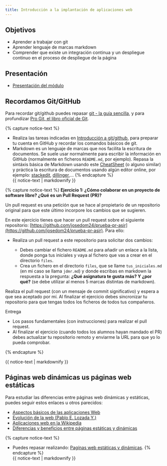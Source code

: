 ```yaml
---
title: Introducción a la implantación de aplicaciones web
---
```

## Objetivos

* Aprender a trabajar con git
* Aprender lenguaje de marcas markdown
* Comprender que existe un integración continua y un despliegue continuo en el proceso de despliegue de la página

## Presentación

* [Presentación del módulo](http://josedom24.github.io/mod/iaw/presentacion#/)

## Recordamos Git/GitHub
    
Para recordar git/github puedes repasar [git - la guía sencilla](https://rogerdudler.github.io/git-guide/index.es.html), y para profundizar [Pro Git, el libro oficial de Git](http://librosweb.es/pro_git/).
   
{% capture notice-text %}
* Realiza las tareas indicadas en [Introducción a  git/github](github.html), para preparar tu cuenta en GitHub y recordar los comandos básicos de git.	
* Markdown es un lenguaje de marcas que nos facilita la escritura de documentos. Se suele usar normalmente para escribir la información en GitHub (normalmente en ficheros `README.md`, por ejemplo). Repasa la sintáxis básica de Markdown usando este [CheatSheet](https://github.com/adam-p/markdown-here/wiki/Markdown-Cheatsheet) (o alguno similar) y práctica la escritura de documentos usando algún editor online, por ejemplo: [stackedit](https://stackedit.io/app#), [dillinger](https://dillinger.io),...
{% endcapture %}<div class="notice--info">{{ notice-text | markdownify }}</div>

{% capture notice-text %}
**Ejercicio 1: ¿Cómo colaborar en un proyecto de software libre? ¿Qué es un Pull Request (PR)?**

Un pull request es una petición que se hace al propietario de un repositorio original para que este último incorpore los cambios que se sugieren.

En este ejercicio tienes que hacer un pull request sobre el siguiente repositorio: [https://github.com/josedom24/prueba-pr-asir](https://github.com/josedom24/prueba-pr-asir). Para ello:

* Realiza un pull request a este repositorio para solicitar dos cambios:

    * Debes cambiar el fichero `README.md` para añadir un enlace a la lista, donde ponga tus iniciales y vaya al fichero que vas a crear en el directorio `files`.
    * Crea un  fichero en el directorio `files`, que se llame `tus_iniciales.md` (en mi caso se llama `jdmr.md`) y donde escribas en markdown la respuesta a la pregunta: **¿Qué asignatura te gusta más? Y ¿por qué?** (se debe utilizar al menos 5 marcas distintas de markdown).

Realiza el pull request (con un mensaje de commit significativo) y espera a que sea aceptado por mí. Al finalizar el ejercicio debes sincronizar tu repositorio para que tengas todos los ficheros de todos tus compañeros.

Entrega

* Los pasos fundamentales (con instrucciones) para realizar el pull request.
* Al finalizar el ejercicio (cuando todos los alumnos hayan mandado el PR) debes actualizar tu repositorio remoto y enviarme la URL para que yo lo pueda comprobar.

{% endcapture %}<div class="notice--info">{{ notice-text | markdownify }}</div>

## Páginas web dinámicas us páginas web estáticas

Para estudiar las diferencias entre páginas web dinámicas y estáticas, puedes seguir estos enlaces u otros parecidos:

* [Aspectos básicos de las aplicaciones Web](https://helpx.adobe.com/es/dreamweaver/using/web-applications.html)
* [Evolución de la web (Pablo E. Lozada Y.)](http://profesores.elo.utfsm.cl/~tarredondo/info/networks/Evolucion_Web.pdf)
* [Aplicaciones web en la Wikipedia](https://es.wikipedia.org/wiki/Aplicaci%C3%B3n_web)
* [Diferencias y beneficios entre páginas estáticas y dinámicas](http://nilclass.com/courses/what-is-a-static-website/#1)

{% capture notice-text %}
* Puedes repasar realizando: [Pagínas web estáticas y dinámicas](ejercicio_estatica_dinamica.html).	
{% endcapture %}<div class="notice--info">{{ notice-text | markdownify }}</div>



<!--
### Sesión 4: Presentación de la práctica

* [Práctica: Implantación y despliegue de una aplicación web estática](estatica.html)

### Sesión 5: Trabajo Práctica 1

### Sesión 6: Trabajo Práctica 1
-->

